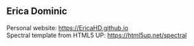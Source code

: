 ## Erica Dominic
Personal website: https://EricaHD.github.io  
Spectral template from HTML5 UP: https://html5up.net/spectral
